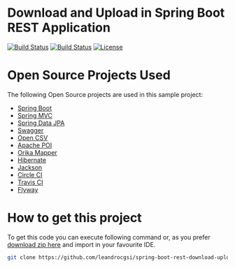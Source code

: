 # Download and Upload in Spring Boot REST Application

[![Build Status](https://travis-ci.org/leandrocgsi/spring-boot-rest-download-upload.svg?branch=master)](https://travis-ci.org/leandrocgsi/spring-boot-rest-download-upload)
[![Build Status](https://circleci.com/gh/leandrocgsi/spring-boot-rest-download-upload.svg?&style=shield)](https://circleci.com/gh/leandrocgsi/spring-boot-rest-download-upload/)
[![License](https://img.shields.io/badge/license-Apache%20License%202.0-blue.svg?maxAge=2592000)](https://github.com/leandrocgsi/spring-boot-rest-download-upload/blob/master/LICENSE.txt)


# Open Source Projects Used

The following Open Source projects are used in this sample project:

* [Spring Boot](http://projects.spring.io/spring-boot/)
* [Spring MVC](http://docs.spring.io/spring/docs/current/spring-framework-reference/html/mvc.html)
* [Spring Data JPA](http://projects.spring.io/spring-data-jpa/)
* [Swagger](http://swagger.io/)
* [Open CSV](http://opencsv.sourceforge.net/)
* [Apache POI](https://poi.apache.org/)
* [Orika Mapper](http://orika-mapper.github.io/orika-docs/converters.html)
* [Hibernate](http://hibernate.org/)
* [Jackson](http://wiki.fasterxml.com/JacksonHome)
* [Circle CI](https://circleci.com/)
* [Travis CI](https://travis-ci.org/)
* [Flyway](https://flywaydb.org/)

# How to get this project

To get this code you can execute following command or, as you prefer [download zip here](https://github.com/leandrocgsi/spring-boot-rest-download-upload/archive/master.zip) and import in your favourite IDE.

```sh
git clone https://github.com/leandrocgsi/spring-boot-rest-download-upload.git
```
